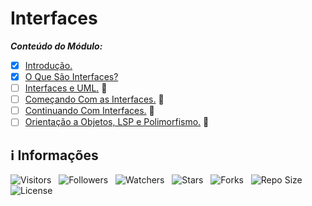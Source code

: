 <!-- Título -->
# Interfaces

***Conteúdo do Módulo:***

* [x] [Introdução.](https://github.com/Devsgeeknerd/cla-int-int-log-ori-obj-com-bas)
* [x] [O Que São Interfaces?](https://github.com/Devsgeeknerd/cla-o-que-sao-int-int-log-ori-obj-com-bas)
* [ ] [Interfaces e UML.](https:/github.com/Devsgeeknerd/cla-int-uml-intr-log-ori-obj-com-bas) &#128679;
* [ ] [Começando Com as Interfaces.](https://github.com/Devsgeeknerd/cla-com-com-int-int-log-ori-obj-com-bas) &#128679;
* [ ] [Continuando Com Interfaces.](https://github.com/Devsgeeknerd/cla-con-com-int-int-log-ori-obj-com-bas) &#128679;
* [ ] [Orientação a Objetos, LSP e Polimorfismo.](https://github.com/Devsgeeknerd/cla-ori-obj-lsp-pol-int-log-ori-obj-com-bas) &#128679;

<!-- Informações -->
## &#8505; Informações

![Visitors](https://api.visitorbadge.io/api/visitors?path=Devsgeeknerd%2Fmod-int-log-ori-obj-com-bas&label=Visitantes&labelColor=%23700070&labelStyle=none&countColor=%23000fff&style=plastic&color=%23ffffff "Total de Visitantes")
&nbsp;
![Followers](https://img.shields.io/github/followers/Devsgeeknerd?style=p&label=Seguidores&labelColor=800080&color=000fff "Total de Seguidores")
&nbsp;
![Watchers](https://img.shields.io/github/watchers/Devsgeeknerd/mod-int-log-ori-obj-com-bas?style=p&label=Observadores&labelColor=800080&color=000fff "Total de Observadores")
&nbsp;
![Stars](https://img.shields.io/github/stars/Devsgeeknerd/mod-int-log-ori-obj-com-bas?style=p&label=Estrelas&labelColor=800080&color=000fff "Total de Estrelas")
&nbsp;
![Forks](https://img.shields.io/github/forks/Devsgeeknerd/mod-int-log-ori-obj-com-bas?style=p&label=Bifurcações&labelColor=800080&color=000fff "Total de Bifurcações")
&nbsp;
![Repo Size](https://img.shields.io/github/repo-size/Devsgeeknerd/mod-int-log-ori-obj-com-bas?style=p&label=Tamanho&labelColor=800080&color=000fff "Tamanho do Repositório")
&nbsp;
![License](https://img.shields.io/github/license/Devsgeeknerd/mod-int-log-ori-obj-com-bas?style=p&label=Licença&labelColor=800080&color=000fff "Licença do Repositório")
